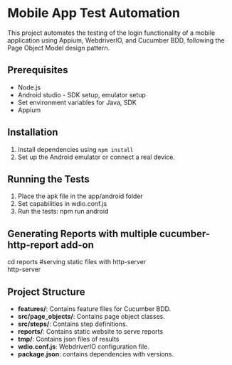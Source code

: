 # Mobile App Test Automation

This project automates the testing of the login functionality of a mobile application using Appium, WebdriverIO, and Cucumber BDD, following the Page Object Model design pattern.

## Prerequisites

- Node.js
- Android studio - SDK setup, emulator setup
- Set environment variables for Java, SDK
- Appium 

## Installation

1. Install dependencies using `npm install`
2. Set up the Android emulator or connect a real device.

## Running the Tests

1. Place the apk file in the app/android folder
2. Set capabilities in wdio.conf.js
3. Run the tests: npm run android

## Generating Reports with multiple cucumber-http-report add-on
cd reports
#serving static files with http-server  
http-server 


## Project Structure

- **features/**: Contains feature files for Cucumber BDD.
- **src/page_objects/**: Contains page object classes.
- **src/steps/**: Contains step definitions.
- **reports/**: Contains static website to serve reports
- **tmp/**: Contains json files of results
- **wdio.conf.js**: WebdriverIO configuration file.
- **package.json**: contains dependencies with versions.


